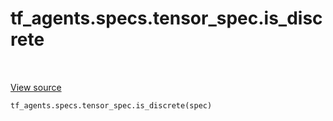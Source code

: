 <div itemscope itemtype="http://developers.google.com/ReferenceObject">
<meta itemprop="name" content="tf_agents.specs.tensor_spec.is_discrete" />
<meta itemprop="path" content="Stable" />
</div>

# tf_agents.specs.tensor_spec.is_discrete

<table class="tfo-notebook-buttons tfo-api" align="left">
</table>

<a target="_blank" href="https://github.com/tensorflow/agents/tree/master/tf_agents/specs/tensor_spec.py">View
source</a>

``` python
tf_agents.specs.tensor_spec.is_discrete(spec)
```



<!-- Placeholder for "Used in" -->

